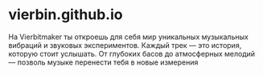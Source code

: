 # vierbin.github.io
На Vierbitmaker   ты откроешь для себя мир уникальных музыкальных вибраций и звуковых экспериментов. Каждый трек — это история, которую стоит услышать. От глубоких басов до атмосферных мелодий — позволь музыке перенести тебя в новые измерения
